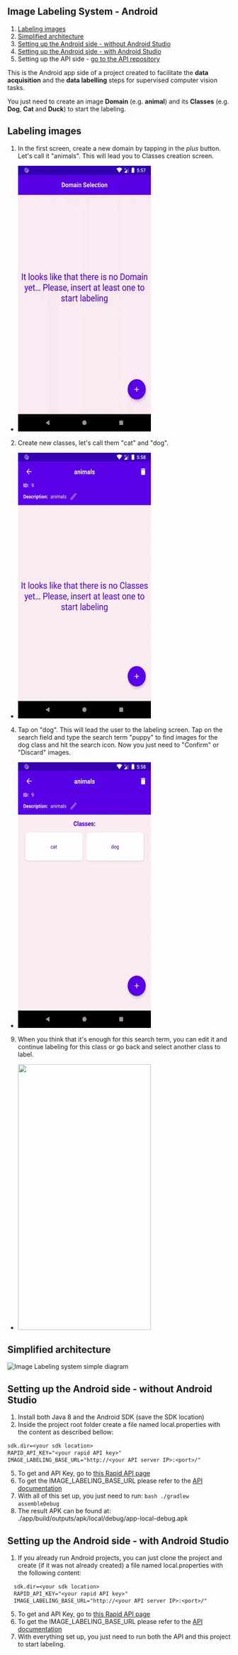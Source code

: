 ## Image Labeling System - Android
1. [Labeling images](#labeling-images)
2. [Simplified architecture](#simplified-architecture)
3. [Setting up the Android side - without Android Studio](#setting-up-the-android-side---without-android-studio)
4. [Setting up the Android side - with Android Studio](#setting-up-the-android-side---with-android-studio)
5. Setting up the API side - [go to the API repository](https://github.com/MaximoDouglas/image-labeling-api)

This is the Android app side of a project created to facilitate the __data acquisition__ and the __data labelling__ steps for supervised computer vision tasks. 

You just need to create an image __Domain__ (e.g. **animal**) and its __Classes__ (e.g. **Dog**, **Cat** and **Duck**) to start the labeling.

## Labeling images

1. In the first screen, create a new domain by tapping in the *plus* button. Let's call it "animals". This will lead you to Classes creation screen.
  * <img src="docs/1.gif" width="300" height="600" />
2. Create new classes, let's call them "cat" and "dog".
  * <img src="docs/2-3.gif" width="300" height="600" />
4. Tap on "dog". This will lead the user to the labeling screen. Tap on the search field and type the search term "puppy" to find images for the dog class and hit the search icon. Now you just need to "Confirm" or "Discard" images. 
  * <img src="docs/4-5-6.gif" width="300" height="600" />
9. When you think that it's enough for this search term, you can edit it and continue labeling for this class or go back and select another class to label. 
  * <img src="docs/7.gif" width="300" height="600" />

## Simplified architecture
![Image Labeling system simple diagram](image-labeling.png)

## Setting up the Android side - without Android Studio

1. Install both Java 8 and the Android SDK (save the SDK location)
2. Inside the project root folder create a file named local.properties with the content as described bellow:
  ```
  sdk.dir=<your sdk location>
  RAPID_API_KEY="<your rapid API key>"
  IMAGE_LABELING_BASE_URL="http://<your API server IP>:<port>/"
  ```
5. To get and API Key, go to [this Rapid API page](https://rapidapi.com/microsoft-azure-org-microsoft-cognitive-services/api/bing-image-search1/)
6. To get the IMAGE_LABELING_BASE_URL please refer to the [API documentation](https://github.com/MaximoDouglas/image-labeling-api)
7. With all of this set up, you just need to run: `bash ./gradlew assembleDebug`
8. The result APK can be found at: ./app/build/outputs/apk/local/debug/app-local-debug.apk

## Setting up the Android side - with Android Studio
1. If you already run Android projects, you can just clone the project and create (if it was not already created) a file named local.properties with the following content:
```
  sdk.dir=<your sdk location>
  RAPID_API_KEY="<your rapid API key>"
  IMAGE_LABELING_BASE_URL="http://<your API server IP>:<port>/"
  ```
5. To get and API Key, go to [this Rapid API page](https://rapidapi.com/microsoft-azure-org-microsoft-cognitive-services/api/bing-image-search1/)
6. To get the IMAGE_LABELING_BASE_URL please refer to the [API documentation](https://github.com/MaximoDouglas/image-labeling-api)
7. With everything set up, you just need to run both the API and this project to start labeling.

